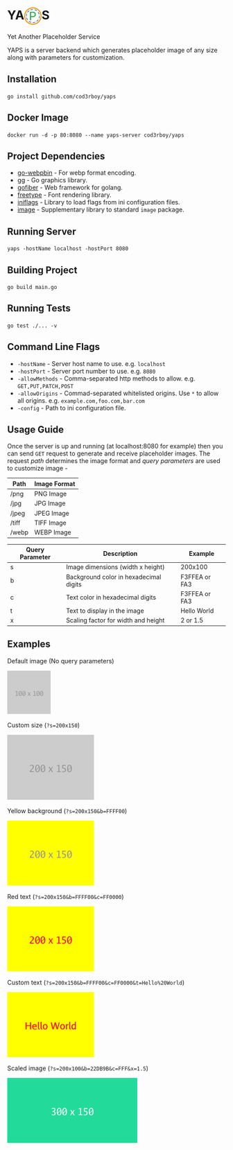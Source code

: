 # <div><span>YA</span><img src="./assets/Yaps%20Logo.svg" width="40" height="40" alt="logo" align="center"><span>S</span></div>

Yet Another Placeholder Service

YAPS is a server backend which generates placeholder image of any size along with parameters for customization.

## Installation

`go install github.com/cod3rboy/yaps`

## Docker Image

`docker run -d -p 80:8080 --name yaps-server cod3rboy/yaps`

## Project Dependencies

- [go-webpbin](https://pkg.go.dev/github.com/nickalie/go-webpbin) - For webp format encoding.
- [gg](https://github.com/fogleman/gg) - Go graphics library.
- [gofiber](https://github.com/gofiber/fiber/v2) - Web framework for golang.
- [freetype](https://github.com/golang/freetype) - Font rendering library.
- [iniflags](https://github.com/vharitonsky/iniflags) - Library to load flags from ini configuration files.
- [image](https://pkg.go.dev/golang.org/x/image) - Supplementary library to standard `image` package.

## Running Server

`yaps -hostName localhost -hostPort 8080`

## Building Project

`go build main.go`

## Running Tests

`go test ./... -v`

## Command Line Flags

- `-hostName` - Server host name to use. e.g. `localhost`
- `-hostPort` - Server port number to use. e.g. `8080`
- `-allowMethods` - Comma-separated http methods to allow. e.g. `GET,PUT,PATCH,POST`
- `-allowOrigins` - Commad-separated whitelisted origins. Use `*` to allow all origins. e.g. `example.com,foo.com,bar.com`
- `-config` - Path to ini configuration file.

## Usage Guide

Once the server is up and running (at localhost:8080 for example) then you can send `GET` request to generate and receive placeholder images. The request _path_ determines the image format and _query parameters_ are used to customize image -

| Path  | Image Format |
| ----- | ------------ |
| /png  | PNG Image    |
| /jpg  | JPG Image    |
| /jpeg | JPEG Image   |
| /tiff | TIFF Image   |
| /webp | WEBP Image   |

| Query Parameter | Description                            | Example       |
| --------------- | -------------------------------------- | ------------- |
| s               | Image dimensions (width x height)      | 200x100       |
| b               | Background color in hexadecimal digits | F3FFEA or FA3 |
| c               | Text color in hexadecimal digits       | F3FFEA or FA3 |
| t               | Text to display in the image           | Hello World   |
| x               | Scaling factor for width and height    | 2 or 1.5      |

## Examples

Default image (No query parameters)

![Default Image](assets/examples/default.png)

Custom size (`?s=200x150`)

![Custom Size](assets/examples/custom_size.png)

Yellow background (`?s=200x150&b=FFFF00`)

![Yellow Background](assets/examples/yellow_background.png)

Red text (`?s=200x150&b=FFFF00&c=FF0000`)

![Red Text](assets/examples/red_text.png)

Custom text (`?s=200x150&b=FFFF00&c=FF0000&t=Hello%20World`)

![Custom Text](assets/examples/custom_text.png)

Scaled image (`?s=200x100&b=22DB9B&c=FFF&x=1.5`)

![Scaled Image](assets/examples/scaled_image.png)
